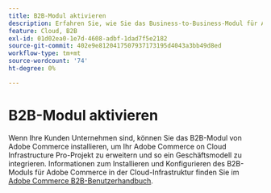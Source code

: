 ```yaml
---
title: B2B-Modul aktivieren
description: Erfahren Sie, wie Sie das Business-to-Business-Modul für Adobe Commerce in der Cloud-Infrastruktur aktivieren.
feature: Cloud, B2B
exl-id: 01d02ea0-1e7d-4608-adbf-1dad7f5e2182
source-git-commit: 402e9e8120417507937173195d4043a3bb49d8ed
workflow-type: tm+mt
source-wordcount: '74'
ht-degree: 0%

---
```


# B2B-Modul aktivieren

Wenn Ihre Kunden Unternehmen sind, können Sie das B2B-Modul von Adobe Commerce installieren, um Ihr Adobe Commerce on Cloud Infrastructure Pro-Projekt zu erweitern und so ein Geschäftsmodell zu integrieren. Informationen zum Installieren und Konfigurieren des B2B-Moduls für Adobe Commerce in der Cloud-Infrastruktur finden Sie im [Adobe Commerce B2B-Benutzerhandbuch](https://experienceleague.adobe.com/docs/commerce-admin/b2b/guide-overview.html).

